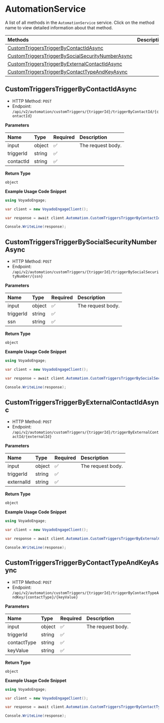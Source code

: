 # AutomationService

A list of all methods in the `AutomationService` service. Click on the method name to view detailed information about that method.

| Methods                                                                                               | Description |
| :---------------------------------------------------------------------------------------------------- | :---------- |
| [CustomTriggersTriggerByContactIdAsync](#customtriggerstriggerbycontactidasync)                       |             |
| [CustomTriggersTriggerBySocialSecurityNumberAsync](#customtriggerstriggerbysocialsecuritynumberasync) |             |
| [CustomTriggersTriggerByExternalContactIdAsync](#customtriggerstriggerbyexternalcontactidasync)       |             |
| [CustomTriggersTriggerByContactTypeAndKeyAsync](#customtriggerstriggerbycontacttypeandkeyasync)       |             |

## CustomTriggersTriggerByContactIdAsync

- HTTP Method: `POST`
- Endpoint: `/api/v2/automation/customTriggers/{triggerId}/triggerByContactId/{contactId}`

**Parameters**

| Name      | Type   | Required | Description       |
| :-------- | :----- | :------- | :---------------- |
| input     | object | ✅       | The request body. |
| triggerId | string | ✅       |                   |
| contactId | string | ✅       |                   |

**Return Type**

`object`

**Example Usage Code Snippet**

```csharp
using VoyadoEngage;

var client = new VoyadoEngageClient();

var response = await client.Automation.CustomTriggersTriggerByContactIdAsync(new object {}, "triggerId", "contactId");

Console.WriteLine(response);
```

## CustomTriggersTriggerBySocialSecurityNumberAsync

- HTTP Method: `POST`
- Endpoint: `/api/v2/automation/customTriggers/{triggerId}/triggerBySocialSecurityNumber/{ssn}`

**Parameters**

| Name      | Type   | Required | Description       |
| :-------- | :----- | :------- | :---------------- |
| input     | object | ✅       | The request body. |
| triggerId | string | ✅       |                   |
| ssn       | string | ✅       |                   |

**Return Type**

`object`

**Example Usage Code Snippet**

```csharp
using VoyadoEngage;

var client = new VoyadoEngageClient();

var response = await client.Automation.CustomTriggersTriggerBySocialSecurityNumberAsync(new object {}, "triggerId", "ssn");

Console.WriteLine(response);
```

## CustomTriggersTriggerByExternalContactIdAsync

- HTTP Method: `POST`
- Endpoint: `/api/v2/automation/customTriggers/{triggerId}/triggerByExternalContactId/{externalId}`

**Parameters**

| Name       | Type   | Required | Description       |
| :--------- | :----- | :------- | :---------------- |
| input      | object | ✅       | The request body. |
| triggerId  | string | ✅       |                   |
| externalId | string | ✅       |                   |

**Return Type**

`object`

**Example Usage Code Snippet**

```csharp
using VoyadoEngage;

var client = new VoyadoEngageClient();

var response = await client.Automation.CustomTriggersTriggerByExternalContactIdAsync(new object {}, "triggerId", "externalId");

Console.WriteLine(response);
```

## CustomTriggersTriggerByContactTypeAndKeyAsync

- HTTP Method: `POST`
- Endpoint: `/api/v2/automation/customTriggers/{triggerId}/triggerByContactTypeAndKey/{contactType}/{keyValue}`

**Parameters**

| Name        | Type   | Required | Description       |
| :---------- | :----- | :------- | :---------------- |
| input       | object | ✅       | The request body. |
| triggerId   | string | ✅       |                   |
| contactType | string | ✅       |                   |
| keyValue    | string | ✅       |                   |

**Return Type**

`object`

**Example Usage Code Snippet**

```csharp
using VoyadoEngage;

var client = new VoyadoEngageClient();

var response = await client.Automation.CustomTriggersTriggerByContactTypeAndKeyAsync(new object {}, "triggerId", "contactType", "keyValue");

Console.WriteLine(response);
```

<!-- This file was generated by liblab | https://liblab.com/ -->
